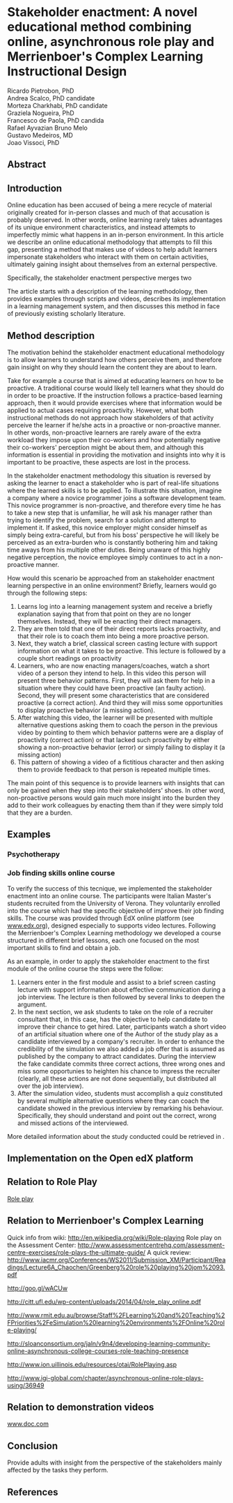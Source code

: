 # Stakeholder enactment: A novel educational method combining online, asynchronous role play and Merrienboer's Complex Learning Instructional Design


Ricardo Pietrobon, PhD   
Andrea Scalco, PhD candidate   
Morteza Charkhabi, PhD candidate  
Graziela Nogueira, PhD  
Francesco de Paola, PhD candida   
Rafael Ayvazian
Bruno Melo  
Gustavo Medeiros, MD   
Joao Vissoci, PhD   


<!-- http://personalizedlearningconsortium.org/ -->




## Abstract

<!-- will add at the end -->

## Introduction

Online education has been accused of being a mere recycle of material originally created for in-person classes <!-- ref --> and much of that accusation is probably deserved. In other words, online learning rarely takes advantages of its unique environment characteristics, and instead attempts to imperfectly mimic what happens in an in-person environment. In this article we describe an online educational methodology that attempts to fill this gap, presenting a method that makes use of videos to help adult learners impersonate stakeholders who interact with them on certain activities, ultimately gaining insight about themselves from an external perspective. 

Specifically, the stakeholder enactment perspective merges two 

The article starts with a description of the learning methodology, then provides examples through scripts and videos, describes its implementation in a learning management system, and then discusses this method in face of previously existing scholarly literature.

## Method description

The motivation behind the stakeholder enactment educational methodology is to allow learners to understand how others perceive them, and therefore gain insight on why they should learn the content they are about to learn. 

Take for example a course that is aimed at educating learners on how to be proactive. A traditional course would likely tell learners what they should do in order to be proactive. If the instruction follows a practice-based learning approach, then it would provide exercises where that information would be applied to actual cases requiring proactivity. However, what both instructional methods do not approach how stakeholders of that activity perceive the learner if he/she acts in a proactive or non-proactive manner. In other words, non-proactive learners are rarely aware of the extra workload they impose upon their co-workers and how potentially negative their co-workers' perception might be about them, and although this information is essential in providing the motivation and insights into why it is important to be proactive, these aspects are lost in the process.

In the stakeholder enactment methodology this situation is reversed by asking the learner to enact a stakeholder who is part of real-life situations where the learned skills is to be applied. To illustrate this situation, imagine a company where a novice programmer joins a software development team. This novice programmer is non-proactive, and therefore every time he has to take a new step that is unfamiliar, he will ask his manager rather than trying to identify the problem, search for a solution and attempt to implement it. If asked, this novice employer might consider himself as simply being extra-careful, but from his boss' perspective he will likely be perceived as an extra-burden who is constantly bothering him and taking time aways from his multiple other duties. Being unaware of this highly negative perception, the novice employee simply continues to act in a non-proactive manner. 

How would this scenario be approached from an stakeholder enactment learning perspective in an online environment? Briefly, learners would go through the following steps:

1. Learns log into a learning management system and receive a briefly explanation saying that from that point on they are no longer themselves. Instead, they will be enacting their direct managers.
2. They are then told that one of their direct reports lacks proactivity, and that their role is to coach them into being a more proactive person.
3. Next, they watch a brief, classical screen casting lecture with support information on what it takes to be proactive. This lecture is followed by a couple short readings on proactivity
4. Learners, who are now enacting managers/coaches, watch a short video of a person they intend to help. In this video this person will present three behavior patterns. First, they will ask them for help in a situation where they could have been proactive (an faulty action). Second, they will present some characteristics that are considered proactive (a correct action). And third they will miss some opportunities to display proactive behavior (a missing action).
5. After watching this video, the learner will be presented with multiple alternative questions asking them to coach the person in the previous video by pointing to them which behavior patterns were are a display of proactivity (correct action) or that lacked such proactivity by either showing a non-proactive behavior (error) or simply failing to display it (a missing action)
6. This pattern of showing a video of a fictitious character and then asking them to provide feedback to that person is repeated multiple times.

The main point of this sequence is to provide learners with insights that can only be gained when they step into their stakeholders' shoes. In other word, non-proactive persons would gain much more insight into the burden they add to their work colleagues by enacting them than if they were simply told that they are a burden.



## Examples

### Psychotherapy

<!-- script and video -->

### Job finding skills online course

To verify the success of this tecnique, we implemented the stakeholder enactment into an online course. The participants were Italian Master's students recruited from the University of Verona. They voluntarily enrolled into the course which had the specific objective of improve their job finding skills. The course was provided through EdX online platform (see www.edx.org), designed especially to supports video lectures. Following the Merrienboer's Complex Learning methodology we developed a course structured in different brief lessons, each one focused on the most important skills to find and obtain a job. <!-- summary of the study -->

As an example, in order to apply the stakeholder enactment to the first module of the online course the steps were the follow:

1. Learners enter in the first module and assist to a brief screen casting lecture with support information about effective communication during a job interview. The lecture is then followed by several links to deepen the argument.
2. In the next section, we ask students to take on the role of a recruiter consultant that, in this case, has the objective to help candidate to improve their chance to get hired. Later, participants watch a short video of an artificial situation where one of the Author of the study play as a candidate interviewed by a company's recruiter. In order to enhance the credibility of the simulation we also added a job offer that is assumed as published by the company to attract candidates. During the interview the fake candidate commits three correct actions, three wrong ones and miss some opportunies to heighten his chance to impress the recruiter (clearly, all these actions are not done sequentially, but distributed all over the job interview).
3. After the simulation video, students must accomplish a quiz constituted by several multiple alternative questions where they can coach the candidate showed in the previous interview by remarking his behaviour. Specifically, they should understand and point out the correct, wrong and missed actions of the interviewed. 

<!-- study's results -->

More detailed information about the study conducted could be retrieved in <!-- add ref -->.


## Implementation on the Open edX platform

<!-- screen shots -->


## Relation to Role Play

[Role play]()


## Relation to Merrienboer's Complex Learning



Quick info from wiki: http://en.wikipedia.org/wiki/Role-playing
Role play on the Assessment Center: http://www.assessmentcentrehq.com/assessment-centre-exercises/role-plays-the-ultimate-guide/
A quick review: http://www.iacmr.org/Conferences/WS2011/Submission_XM/Participant/Readings/Lecture6A_Chaochen/Greenberg%20role%20playing%20jom%2093.pdf

http://goo.gl/wACUw

http://citt.ufl.edu/wp-content/uploads/2014/04/role_play_online.pdf

http://www.rmit.edu.au/browse/Staff%2FLearning%20and%20Teaching%2FPriorities%2FeSimulation%20learning%20environments%2FOnline%20role-playing/

http://sloanconsortium.org/jaln/v9n4/developing-learning-community-online-asynchronous-college-courses-role-teaching-presence

http://www.ion.uillinois.edu/resources/otai/RolePlaying.asp

http://www.igi-global.com/chapter/asynchronous-online-role-plays-using/36949


## Relation to demonstration videos

www.doc.com

## Conclusion


Provide adults with insight from the perspective of the stakeholders mainly affected by the tasks they perform.

## References

